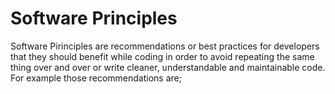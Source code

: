 # Software Principles

Software Pirinciples are recommendations or best practices for developers that they should benefit while coding in order to avoid repeating the same thing over and over or write cleaner, understandable and maintainable code. 
For example those recommendations are; 
